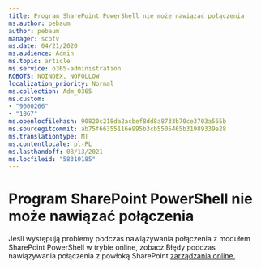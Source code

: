 ```yaml
---
title: Program SharePoint PowerShell nie może nawiązać połączenia
ms.author: pebaum
author: pebaum
manager: scotv
ms.date: 04/21/2020
ms.audience: Admin
ms.topic: article
ms.service: o365-administration
ROBOTS: NOINDEX, NOFOLLOW
localization_priority: Normal
ms.collection: Adm_O365
ms.custom:
- "9000266"
- "1867"
ms.openlocfilehash: 90820c218da2acbef8dd8a8733b70ce3703a565b
ms.sourcegitcommit: ab75f66355116e995b3cb5505465b31989339e28
ms.translationtype: MT
ms.contentlocale: pl-PL
ms.lasthandoff: 08/13/2021
ms.locfileid: "58310185"
---
```

# <a name="sharepoint-powershell-unable-to-connect"></a>Program SharePoint PowerShell nie może nawiązać połączenia

Jeśli występują problemy podczas nawiązywania połączenia z modułem SharePoint PowerShell w trybie online, zobacz Błędy podczas nawiązywania połączenia z powłoką SharePoint [zarządzania online.](https://docs.microsoft.com/sharepoint/troubleshoot/administration/errors-connecting-to-management-shell)